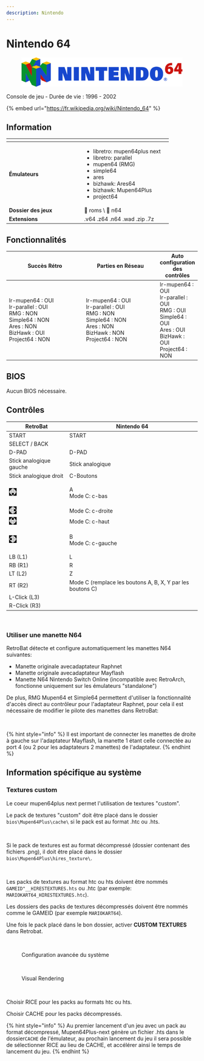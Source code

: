 ```yaml
---
description: Nintendo
---
```


# Nintendo 64

<div align="left">

<figure><img src="https://raw.githubusercontent.com/fabricecaruso/es-theme-carbon/master/art/logos/n64.svg" alt=""><figcaption></figcaption></figure>

</div>

Console de jeu - Durée de vie : 1996 - 2002

{% embed url="https://fr.wikipedia.org/wiki/Nintendo_64" %}

## Information

<table data-header-hidden><thead><tr><th width="184"></th><th></th><th data-hidden></th></tr></thead><tbody><tr><td><strong>Émulateurs</strong></td><td><ul><li>libretro: mupen64plus next</li><li>libretro: parallel</li><li>mupen64 (RMG)</li><li>simple64</li><li>ares</li><li>bizhawk: Ares64</li><li>bizhawk: Mupen64Plus</li><li>project64</li></ul></td><td></td></tr><tr><td><strong>Dossier des jeux</strong></td><td><span data-gb-custom-inline data-tag="emoji" data-code="1f4c1">📁</span> roms \ <span data-gb-custom-inline data-tag="emoji" data-code="1f4c2">📂</span> n64</td><td></td></tr><tr><td><strong>Extensions</strong></td><td>.v64 .z64 .n64 .wad .zip .7z </td><td></td></tr></tbody></table>

## Fonctionnalités

<table><thead><tr><th width="256">Succès Rétro</th><th width="243">Parties en Réseau</th><th>Auto configuration des contrôles</th></tr></thead><tbody><tr><td>lr-mupen64 : OUI<br>lr-parallel : OUI<br>RMG : NON<br>Simple64 : NON<br>Ares : NON<br>BizHawk : OUI<br>Project64 : NON</td><td>lr-mupen64 : OUI<br>lr-parallel : OUI<br>RMG : NON<br>Simple64 : NON<br>Ares : NON<br>BizHawk : NON<br>Project64 : NON</td><td>lr-mupen64 : OUI<br>lr-parallel : OUI<br>RMG : OUI<br>Simple64 : OUI<br>Ares : OUI<br>BizHawk : OUI<br>Project64 : NON</td></tr></tbody></table>

## BIOS

Aucun BIOS nécessaire.

## Contrôles

| RetroBat                                                                           | Nintendo 64                                                |
| ---------------------------------------------------------------------------------- | ---------------------------------------------------------- |
| START                                                                              | START                                                      |
| SELECT / BACK                                                                      |                                                            |
| D-PAD                                                                              | D-PAD                                                      |
| Stick analogique gauche                                                            | Stick analogique                                           |
| Stick analogique droit                                                             | C-Boutons                                                  |
| ![A](<../../../../.gitbook/assets/image (19).png>)                                 | <p>A<br>Mode C: c-bas</p>                                  |
| ![B](<../../../../.gitbook/assets/image (6).png>)                                  | Mode C: c-droite                                           |
| <img src="../../../../.gitbook/assets/image (34).png" alt="" data-size="original"> | Mode C: c-haut                                             |
| <img src="../../../../.gitbook/assets/image (32).png" alt="" data-size="line">     | <p>B<br>Mode C: c-gauche</p>                               |
| LB (L1)                                                                            | L                                                          |
| RB (R1)                                                                            | R                                                          |
| LT (L2)                                                                            | Z                                                          |
| RT (R2)                                                                            | Mode C (remplace les boutons A, B, X, Y par les boutons C) |
| L-Click (L3)                                                                       |                                                            |
| R-Click (R3)                                                                       |                                                            |

<div align="left">

<figure><img src="https://i.imgur.com/NZ91mQ9.png" alt=""><figcaption></figcaption></figure>

</div>

### Utiliser une manette N64

RetroBat détecte et configure automatiquement les manettes N64 suivantes:

* Manette originale avecadaptateur Raphnet
* Manette originale avecadaptateur Mayflash
* Manette N64 Nintendo Switch Online (incompatible avec RetroArch, fonctionne uniquement sur les émulateurs "standalone")

De plus, RMG Mupen64 et Simple64 permettent d'utiliser la fonctionnalité d'accès direct au contrôleur pour l'adaptateur Raphnet, pour cela il est nécessaire de modifier le pilote des manettes dans RetroBat:

<div align="left">

<figure><img src="https://i.imgur.com/6ZCeSOE.png" alt=""><figcaption></figcaption></figure>

</div>

{% hint style="info" %}
Il est important de connecter les manettes de droite à gauche sur l'adaptateur Mayflash, la manette 1 étant celle connectée au port 4 (ou 2 pour les adaptateurs 2 manettes) de l'adaptateur.
{% endhint %}

## Information spécifique au système

### Textures custom

Le coeur mupen64plus next permet l'utilisation de textures "custom".

Le pack de textures "custom" doit être placé dans le dossier `bios\Mupen64Plus\cache\` si le pack est au format .htc ou .hts.

<div align="left">

<figure><img src="https://i.imgur.com/H878WjR.png" alt=""><figcaption></figcaption></figure>

</div>

Si le pack de textures est au format décompressé (dossier contenant des fichiers .png), il doit être placé dans le dossier `bios\Mupen64Plus\hires_texture\`.

<div align="left">

<figure><img src="https://i.imgur.com/1sqG9H4.png" alt=""><figcaption></figcaption></figure>

</div>

Les packs de textures au format htc ou hts doivent être nommés `GAMEID"__HIRESTEXTURES.hts` ou .htc (par exemple: `MARIOKART64_HIRESTEXTURES.htc`).

Les dossiers des packs de textures décompressés doivent être nommés comme le GAMEID (par exemple  `MARIOKART64`).

Une fois le pack placé dans le bon dossier, activer **CUSTOM TEXTURES** dans Retrobat.

<div align="left">

<figure><img src="https://i.imgur.com/jBt3sjA.png" alt=""><figcaption><p>Configuration avancée du système</p></figcaption></figure>

</div>

<div align="left">

<figure><img src="https://i.imgur.com/hzikBUa.png" alt=""><figcaption><p>Visual Rendering</p></figcaption></figure>

</div>

<div align="left">

<figure><img src="https://i.imgur.com/TXJ3fti.png" alt=""><figcaption></figcaption></figure>

</div>

Choisir RICE pour les packs au formats htc ou hts.&#x20;

Choisir CACHE pour les packs décompressés.

{% hint style="info" %}
Au premier lancement d'un jeu avec un pack au format décompressé, Mupen64Plus-next génère un fichier .hts dans le dossier`CACHE` de l'émulateur, au prochain lancement du jeu il sera possible de sélectionner RICE au lieu de CACHE, et accélérer ainsi le temps de lancement du jeu.
{% endhint %}
